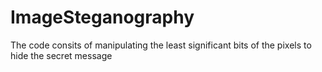 # ImageSteganography
The code consits of manipulating the least significant bits of the pixels to hide the secret message 
